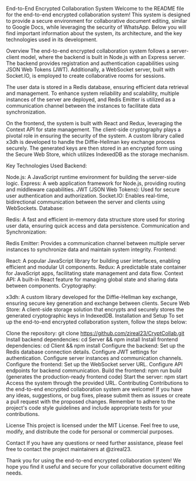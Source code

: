 End-to-End Encrypted Collaboration System
Welcome to the README file for the end-to-end encrypted collaboration system! This system is designed to provide a secure environment for collaborative document editing, similar to Google Docs, while leveraging the security of WhatsApp. Below you will find important information about the system, its architecture, and the key technologies used in its development.

Overview
The end-to-end encrypted collaboration system follows a server-client model, where the backend is built in Node.js with an Express server. The backend provides registration and authentication capabilities using JSON Web Tokens (JWT). Additionally, a WebSocket server, built with Socket.IO, is employed to create collaborative rooms for sessions.

The user data is stored in a Redis database, ensuring efficient data retrieval and management. To enhance system reliability and scalability, multiple instances of the server are deployed, and Redis Emitter is utilized as a communication channel between the instances to facilitate data synchronization.

On the frontend, the system is built with React and Redux, leveraging the Context API for state management. The client-side cryptography plays a pivotal role in ensuring the security of the system. A custom library called x3dh is developed to handle the Diffie-Hellman key exchange process securely. The generated keys are then stored in an encrypted form using the Secure Web Store, which utilizes IndexedDB as the storage mechanism.

Key Technologies Used
Backend:

Node.js: A JavaScript runtime environment for building the server-side logic.
Express: A web application framework for Node.js, providing routing and middleware capabilities.
JWT (JSON Web Tokens): Used for secure user authentication and authorization.
Socket.IO: Enables real-time, bidirectional communication between the server and clients using WebSockets.
Database:

Redis: A fast and efficient in-memory data structure store used for storing user data, ensuring quick access and data persistence.
Communication and Synchronization:

Redis Emitter: Provides a communication channel between multiple server instances to synchronize data and maintain system integrity.
Frontend:

React: A popular JavaScript library for building user interfaces, enabling efficient and modular UI components.
Redux: A predictable state container for JavaScript apps, facilitating state management and data flow.
Context API: A built-in React feature for managing global state and sharing data between components.
Cryptography:

x3dh: A custom library developed for the Diffie-Hellman key exchange, ensuring secure key generation and exchange between clients.
Secure Web Store: A client-side storage solution that encrypts and securely stores the generated cryptographic keys in IndexedDB.
Installation and Setup
To set up the end-to-end encrypted collaboration system, follow the steps below:

Clone the repository: git clone <https://github.com/zireal23/CryptCollab.git>
Install backend dependencies: cd Server && npm install
Install frontend dependencies: cd Client && npm install
Configure the backend:
Set up the Redis database connection details.
Configure JWT settings for authentication.
Configure server instances and communication channels.
Configure the frontend:
Set up the WebSocket server URL.
Configure API endpoints for backend communication.
Build the frontend: npm run build (generates the production-ready frontend code)
Start the server: npm start
Access the system through the provided URL.
Contributing
Contributions to the end-to-end encrypted collaboration system are welcome! If you have any ideas, suggestions, or bug fixes, please submit them as issues or create a pull request with the proposed changes. Remember to adhere to the project's code style guidelines and include appropriate tests for your contributions.

License
This project is licensed under the MIT License. Feel free to use, modify, and distribute the code for personal or commercial purposes.

Contact
If you have any questions or need further assistance, please feel free to contact the project maintainers at @zireal23.

Thank you for using the end-to-end encrypted collaboration system! We hope you find it useful and secure for your collaborative document editing needs.

